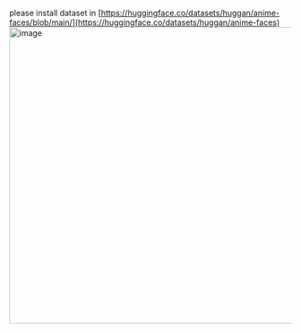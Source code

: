 please install dataset in [https://huggingface.co/datasets/huggan/anime-faces/blob/main/](https://huggingface.co/datasets/huggan/anime-faces)
<img width="531" height="530" alt="image" src="https://github.com/user-attachments/assets/20f7cf16-9e0e-4e8a-a1c1-b945afc798d0" />
